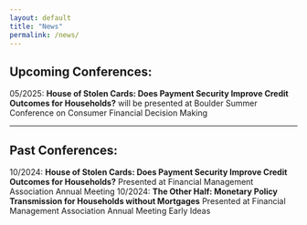 ```yaml
---
layout: default  
title: "News"  
permalink: /news/  
---
```


## Upcoming Conferences:  
05/2025: **House of Stolen Cards: Does Payment Security Improve Credit Outcomes for Households?** will be presented at Boulder Summer Conference on Consumer Financial Decision Making

---
## Past Conferences:  
10/2024: **House of Stolen Cards: Does Payment Security Improve Credit Outcomes for Households?** Presented at Financial Management Association Annual Meeting
10/2024: **The Other Half: Monetary Policy Transmission for Households without Mortgages** Presented at Financial Management Association Annual Meeting Early Ideas

